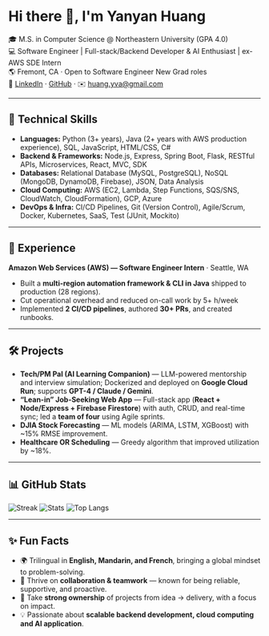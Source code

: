 # Hi there 👋, I'm Yanyan Huang

🎓 M.S. in Computer Science @ Northeastern University (GPA 4.0)  
💻 Software Engineer | Full-stack/Backend Developer & AI Enthusiast | ex-AWS SDE Intern  
🌎 Fremont, CA · Open to Software Engineer New Grad roles  
🔗 [LinkedIn](https://linkedin.com/in/huang-yanyan) · [GitHub](https://github.com/yanyan-huang) · ✉️ [huang.yva@gmail.com](mailto:huang.yva@gmail.com)

---

## 🔧 Technical Skills
- **Languages:** Python (3+ years), Java (2+ years with AWS production experience), SQL, JavaScript, HTML/CSS, C#  
- **Backend & Frameworks:** Node.js, Express, Spring Boot, Flask, RESTful APIs, Microservices, React, MVC, SDK  
- **Databases:** Relational Database (MySQL, PostgreSQL), NoSQL (MongoDB, DynamoDB, Firebase), JSON, Data Analysis  
- **Cloud Computing:** AWS (EC2, Lambda, Step Functions, SQS/SNS, CloudWatch, CloudFormation), GCP, Azure 
- **DevOps & Infra:** CI/CD Pipelines, Git (Version Control), Agile/Scrum, Docker, Kubernetes, SaaS, Test (JUnit, Mockito)

---

## 💼 Experience
**Amazon Web Services (AWS) — Software Engineer Intern** · Seattle, WA  
- Built a **multi-region automation framework & CLI in Java** shipped to production (28 regions).  
- Cut operational overhead and reduced on-call work by 5+ h/week
- Implemented **2 CI/CD pipelines**, authored **30+ PRs**, and created runbooks.

---

## 🛠 Projects
- **Tech/PM Pal (AI Learning Companion)** — LLM-powered mentorship and interview simulation; Dockerized and deployed on **Google Cloud Run**; supports **GPT-4 / Claude / Gemini**.  
- **“Lean-in” Job-Seeking Web App** — Full-stack app (**React + Node/Express + Firebase Firestore**) with auth, CRUD, and real-time sync; led a **team of four** using Agile sprints.  
- **DJIA Stock Forecasting** — ML models (ARIMA, LSTM, XGBoost) with ~15% RMSE improvement.  
- **Healthcare OR Scheduling** — Greedy algorithm that improved utilization by ~18%.

---

## 📊 GitHub Stats
![Streak](https://streak-stats.demolab.com/?user=yanyan-huang)
![Stats](https://github-readme-stats.vercel.app/api?username=yanyan-huang&show_icons=true)
![Top Langs](https://github-readme-stats.vercel.app/api/top-langs/?username=yanyan-huang&layout=compact)

---

## ✨ Fun Facts
- 🌍 Trilingual in **English, Mandarin, and French**, bringing a global mindset to problem-solving.  
- 🤝 Thrive on **collaboration & teamwork** — known for being reliable, supportive, and proactive.  
- 🔑 Take **strong ownership** of projects from idea → delivery, with a focus on impact. 
- 💡 Passionate about **scalable backend development, cloud computing and AI application**.
